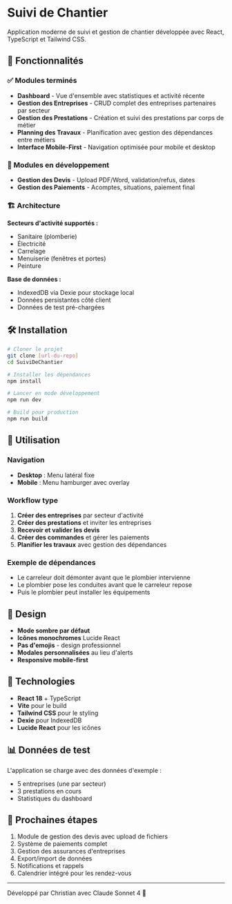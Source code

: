# Suivi de Chantier

Application moderne de suivi et gestion de chantier développée avec React, TypeScript et Tailwind CSS.

## 🚀 Fonctionnalités

### ✅ Modules terminés

- **Dashboard** - Vue d'ensemble avec statistiques et activité récente
- **Gestion des Entreprises** - CRUD complet des entreprises partenaires par secteur
- **Gestion des Prestations** - Création et suivi des prestations par corps de métier
- **Planning des Travaux** - Planification avec gestion des dépendances entre métiers
- **Interface Mobile-First** - Navigation optimisée pour mobile et desktop

### 🔄 Modules en développement

- **Gestion des Devis** - Upload PDF/Word, validation/refus, dates
- **Gestion des Paiements** - Acomptes, situations, paiement final

### 🏗️ Architecture

**Secteurs d'activité supportés :**

- Sanitaire (plomberie)
- Électricité
- Carrelage
- Menuiserie (fenêtres et portes)
- Peinture

**Base de données :**

- IndexedDB via Dexie pour stockage local
- Données persistantes côté client
- Données de test pré-chargées

## 🛠️ Installation

```bash
# Cloner le projet
git clone [url-du-repo]
cd SuiviDeChantier

# Installer les dépendances
npm install

# Lancer en mode développement
npm run dev

# Build pour production
npm run build
```

## 📱 Utilisation

### Navigation

- **Desktop** : Menu latéral fixe
- **Mobile** : Menu hamburger avec overlay

### Workflow type

1. **Créer des entreprises** par secteur d'activité
2. **Créer des prestations** et inviter les entreprises
3. **Recevoir et valider les devis**
4. **Créer des commandes** et gérer les paiements
5. **Planifier les travaux** avec gestion des dépendances

### Exemple de dépendances

- Le carreleur doit démonter avant que le plombier intervienne
- Le plombier pose les conduites avant que le carreleur repose
- Puis le plombier peut installer les équipements

## 🎨 Design

- **Mode sombre par défaut**
- **Icônes monochromes** Lucide React
- **Pas d'emojis** - design professionnel
- **Modales personnalisées** au lieu d'alerts
- **Responsive mobile-first**

## 🔧 Technologies

- **React 18** + TypeScript
- **Vite** pour le build
- **Tailwind CSS** pour le styling
- **Dexie** pour IndexedDB
- **Lucide React** pour les icônes

## 📊 Données de test

L'application se charge avec des données d'exemple :

- 5 entreprises (une par secteur)
- 3 prestations en cours
- Statistiques du dashboard

## 🚀 Prochaines étapes

1. Module de gestion des devis avec upload de fichiers
2. Système de paiements complet
3. Gestion des assurances d'entreprises
4. Export/import de données
5. Notifications et rappels
6. Calendrier intégré pour les rendez-vous

---

Développé par Christian avec Claude Sonnet 4 🤝
